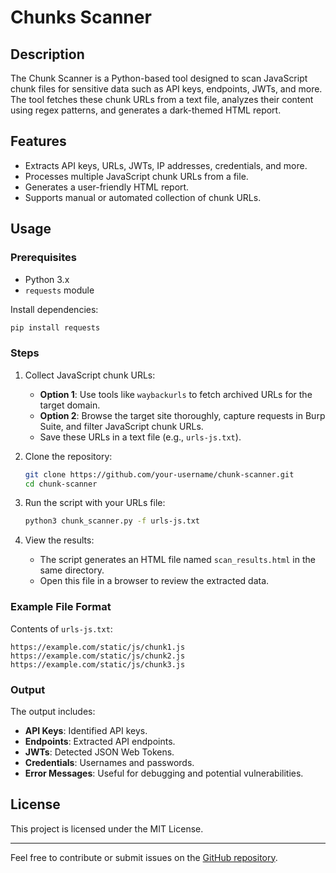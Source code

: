 # Chunks Scanner

## Description
The Chunk Scanner is a Python-based tool designed to scan JavaScript chunk files for sensitive data such as API keys, endpoints, JWTs, and more. The tool fetches these chunk URLs from a text file, analyzes their content using regex patterns, and generates a dark-themed HTML report.

## Features
- Extracts API keys, URLs, JWTs, IP addresses, credentials, and more.
- Processes multiple JavaScript chunk URLs from a file.
- Generates a user-friendly HTML report.
- Supports manual or automated collection of chunk URLs.

## Usage

### Prerequisites
- Python 3.x
- `requests` module

Install dependencies:
```bash
pip install requests
```

### Steps

1. Collect JavaScript chunk URLs:
   - **Option 1**: Use tools like `waybackurls` to fetch archived URLs for the target domain.
   - **Option 2**: Browse the target site thoroughly, capture requests in Burp Suite, and filter JavaScript chunk URLs.
   - Save these URLs in a text file (e.g., `urls-js.txt`).

2. Clone the repository:
   ```bash
   git clone https://github.com/your-username/chunk-scanner.git
   cd chunk-scanner
   ```

3. Run the script with your URLs file:
   ```bash
   python3 chunk_scanner.py -f urls-js.txt
   ```

4. View the results:
   - The script generates an HTML file named `scan_results.html` in the same directory.
   - Open this file in a browser to review the extracted data.

### Example File Format
Contents of `urls-js.txt`:
```
https://example.com/static/js/chunk1.js
https://example.com/static/js/chunk2.js
https://example.com/static/js/chunk3.js
```

### Output
The output includes:
- **API Keys**: Identified API keys.
- **Endpoints**: Extracted API endpoints.
- **JWTs**: Detected JSON Web Tokens.
- **Credentials**: Usernames and passwords.
- **Error Messages**: Useful for debugging and potential vulnerabilities.

## License
This project is licensed under the MIT License.

---
Feel free to contribute or submit issues on the [GitHub repository](https://github.com/your-username/chunk-scanner).

